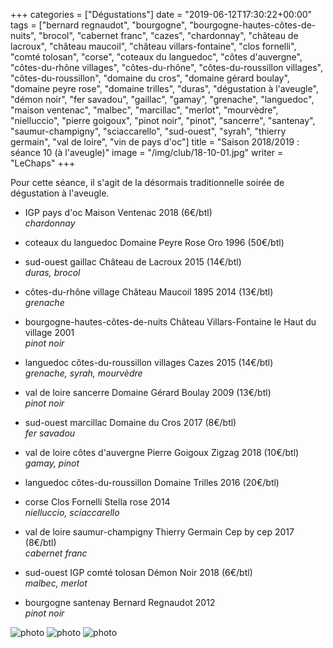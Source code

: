 +++
categories = ["Dégustations"]
date = "2019-06-12T17:30:22+00:00"
tags = ["bernard regnaudot", "bourgogne", "bourgogne-hautes-côtes-de-nuits", "brocol", "cabernet franc", "cazes", "chardonnay", "château de lacroux", "château maucoil", "château villars-fontaine", "clos fornelli", "comté tolosan", "corse", "coteaux du languedoc", "côtes d'auvergne", "côtes-du-rhône villages", "côtes-du-rhône", "côtes-du-roussillon villages", "côtes-du-roussillon", "domaine du cros", "domaine gérard boulay", "domaine peyre rose", "domaine trilles", "duras", "dégustation à l'aveugle", "démon noir", "fer savadou", "gaillac", "gamay", "grenache", "languedoc", "maison ventenac", "malbec", "marcillac", "merlot", "mourvèdre", "nielluccio", "pierre goigoux", "pinot noir", "pinot", "sancerre", "santenay", "saumur-champigny", "sciaccarello", "sud-ouest", "syrah", "thierry germain", "val de loire", "vin de pays d'oc"] 
title = "Saison 2018/2019 : séance 10 (à l'aveugle)"
image = "/img/club/18-10-01.jpg"
writer = "LeChaps"
+++

Pour cette séance, il s'agit de la désormais traditionnelle soirée de dégustation à l'aveugle.

* IGP pays d'oc Maison Ventenac 2018 (6€/btl) <i class="fa fa-plus-circle"></i>  
_chardonnay_

* coteaux du languedoc Domaine Peyre Rose Oro 1996 (50€/btl)  

* sud-ouest gaillac Château de Lacroux 2015 (14€/btl)  
_duras, brocol_

* côtes-du-rhône village Château Maucoil 1895 2014 (13€/btl) <i class="fa fa-plus-circle"></i>  
_grenache_

* bourgogne-hautes-côtes-de-nuits Château Villars-Fontaine le Haut du village 2001  
_pinot noir_

* languedoc côtes-du-roussillon villages Cazes 2015 (14€/btl) <i class="fa fa-plus-circle"></i>  
_grenache, syrah, mourvèdre_

* val de loire sancerre Domaine Gérard Boulay 2009 (13€/btl)  
_pinot noir_

* sud-ouest marcillac Domaine du Cros 2017 (8€/btl)  
_fer savadou_

* val de loire côtes d'auvergne Pierre Goigoux Zigzag 2018 (10€/btl)  
_gamay, pinot_

* languedoc côtes-du-roussillon Domaine Trilles 2016 (20€/btl)  

* corse Clos Fornelli Stella rose 2014  
_nielluccio, sciaccarello_

* val de loire saumur-champigny Thierry Germain Cep by cep 2017 (8€/btl)  
_cabernet franc_

* sud-ouest IGP comté tolosan Démon Noir 2018 (6€/btl)  
_malbec, merlot_

* bourgogne santenay Bernard Regnaudot 2012  
_pinot noir_

![photo][1]
![photo][2]
![photo][3]

[1]: /img/club/18-10-01.jpg
[2]: /img/club/18-10-02.jpg
[3]: /img/club/18-10-03.jpg
